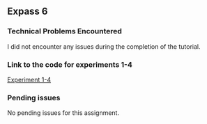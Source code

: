 ## Expass 6

### Technical Problems Encountered
I did not encounter any issues during the completion of the tutorial.

### Link to the code for experiments 1-4
[Experiment 1-4](https://github.com/MinaTolfsen/expass6)

### Pending issues
No pending issues for this assignment.